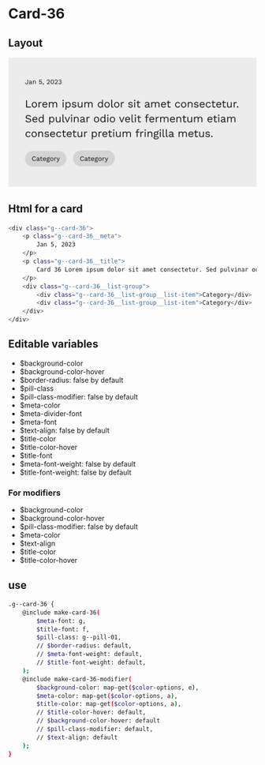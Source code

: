 # Card-36

## Layout

![alt text][card-36]

[card-36]: /src/img/global-components/card/card-36.png

## Html for a card

```sh
<div class="g--card-36">
    <p class="g--card-36__meta">
        Jan 5, 2023
    </p>
    <p class="g--card-36__title">
        Card 36 Lorem ipsum dolor sit amet consectetur. Sed pulvinar odio velit fermentum etiam consectetur pretium fringilla metus.
    </p>
    <div class="g--card-36__list-group">
        <div class="g--card-36__list-group__list-item">Category</div>
        <div class="g--card-36__list-group__list-item">Category</div>
    </div>
</div>
```

## Editable variables

- $background-color
- $background-color-hover
- $border-radius: false by default
- $pill-class
- $pill-class-modifier: false by default
- $meta-color
- $meta-divider-font
- $meta-font
- $text-align: false by default
- $title-color
- $title-color-hover
- $title-font
- $meta-font-weight: false by default
- $title-font-weight: false by default

### For modifiers

- $background-color
- $background-color-hover
- $pill-class-modifier: false by default
- $meta-color
- $text-align
- $title-color
- $title-color-hover

## use

```sh
.g--card-36 {
    @include make-card-36(
        $meta-font: g,
        $title-font: f,
        $pill-class: g--pill-01,
        // $border-radius: default,
        // $meta-font-weight: default,
        // $title-font-weight: default,
    );
    @include make-card-36-modifier(
        $background-color: map-get($color-options, e),
        $meta-color: map-get($color-options, a),
        $title-color: map-get($color-options, a),
        // $title-color-hover: default,
        // $background-color-hover: default
        // $pill-class-modifier: default,
        // $text-align: default
    );
}
```
